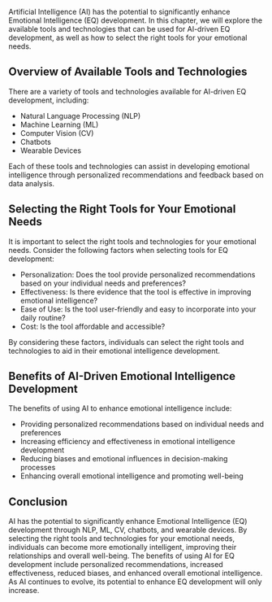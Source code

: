 
Artificial Intelligence (AI) has the potential to significantly enhance Emotional Intelligence (EQ) development. In this chapter, we will explore the available tools and technologies that can be used for AI-driven EQ development, as well as how to select the right tools for your emotional needs.

Overview of Available Tools and Technologies
--------------------------------------------

There are a variety of tools and technologies available for AI-driven EQ development, including:

* Natural Language Processing (NLP)
* Machine Learning (ML)
* Computer Vision (CV)
* Chatbots
* Wearable Devices

Each of these tools and technologies can assist in developing emotional intelligence through personalized recommendations and feedback based on data analysis.

Selecting the Right Tools for Your Emotional Needs
--------------------------------------------------

It is important to select the right tools and technologies for your emotional needs. Consider the following factors when selecting tools for EQ development:

* Personalization: Does the tool provide personalized recommendations based on your individual needs and preferences?
* Effectiveness: Is there evidence that the tool is effective in improving emotional intelligence?
* Ease of Use: Is the tool user-friendly and easy to incorporate into your daily routine?
* Cost: Is the tool affordable and accessible?

By considering these factors, individuals can select the right tools and technologies to aid in their emotional intelligence development.

Benefits of AI-Driven Emotional Intelligence Development
--------------------------------------------------------

The benefits of using AI to enhance emotional intelligence include:

* Providing personalized recommendations based on individual needs and preferences
* Increasing efficiency and effectiveness in emotional intelligence development
* Reducing biases and emotional influences in decision-making processes
* Enhancing overall emotional intelligence and promoting well-being

Conclusion
----------

AI has the potential to significantly enhance Emotional Intelligence (EQ) development through NLP, ML, CV, chatbots, and wearable devices. By selecting the right tools and technologies for your emotional needs, individuals can become more emotionally intelligent, improving their relationships and overall well-being. The benefits of using AI for EQ development include personalized recommendations, increased effectiveness, reduced biases, and enhanced overall emotional intelligence. As AI continues to evolve, its potential to enhance EQ development will only increase.
